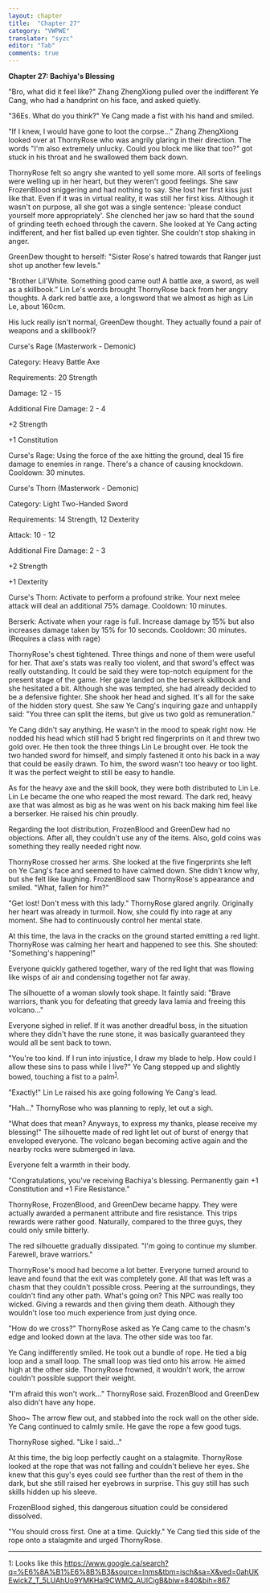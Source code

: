 ```yaml
---
layout: chapter
title:  "Chapter 27"
category: "VWPWE"
translator: "syzc"
editor: "Tab"
comments: true
---
```


**Chapter 27: Bachiya's Blessing**
 
"Bro, what did it feel like?" Zhang ZhengXiong pulled over the indifferent Ye Cang, who had a handprint on his face, and asked quietly.
 
"36Es. What do you think?" Ye Cang made a fist with his hand and smiled.
 
"If I knew, I would have gone to loot the corpse..." Zhang ZhengXiong looked over at ThornyRose who was angrily glaring in their direction. The words "I'm also extremely unlucky. Could you block me like that too?" got stuck in his throat and he swallowed them back down.
 
ThornyRose felt so angry she wanted to yell some more. All sorts of feelings were welling up in her heart, but they weren't good feelings. She saw FrozenBlood sniggering and had nothing to say. She lost her first kiss just like that. Even if it was in virtual reality, it was still her first kiss. Although it wasn't on purpose, all she got was a single sentence: 'please conduct yourself more appropriately'. She clenched her jaw so hard that the sound of grinding teeth echoed through the cavern. She looked at Ye Cang acting indifferent, and her fist balled up even tighter. She couldn't stop shaking in anger. 
 
GreenDew thought to herself: "Sister Rose's hatred towards that Ranger just shot up another few levels." 
 
"Brother Lil'White. Something good came out! A battle axe, a sword, as well as a skillbook." Lin Le's words brought ThornyRose back from her angry thoughts. A dark red battle axe, a longsword that we almost as high as Lin Le, about 160cm.
 
His luck really isn't normal, GreenDew thought. They actually found a pair of weapons and a skillbook!?
 
Curse's Rage (Masterwork - Demonic)
 
Category: Heavy Battle Axe
 
Requirements: 20 Strength
 
Damage: 12 - 15
 
Additional Fire Damage: 2 - 4
 
+2 Strength
 
+1 Constitution
 
Curse's Rage: Using the force of the axe hitting the ground, deal 15 fire damage to enemies in range. There's a chance of causing knockdown. Cooldown: 30 minutes.
 
Curse's Thorn (Masterwork - Demonic)
 
Category: Light Two-Handed Sword
 
Requirements: 14 Strength, 12 Dexterity
 
Attack: 10 - 12
 
Additional Fire Damage: 2 - 3
 
+2 Strength
 
+1 Dexterity
 
Curse's Thorn: Activate to perform a profound strike. Your next melee attack will deal an additional 75% damage. Cooldown: 10 minutes.
 
Berserk: Activate when your rage is full. Increase damage by 15% but also increases damage taken by 15% for 10 seconds. Cooldown: 30 minutes. (Requires a class with rage)
 
ThornyRose's chest tightened. Three things and none of them were useful for her. That axe's stats was really too violent, and that sword's effect was really outstanding. It could be said they were top-notch equipment for the present stage of the game. Her gaze landed on the berserk skillbook and she hesitated a bit. Although she was tempted, she had already decided to be a defensive fighter. She shook her head and sighed. It's all for the sake of the hidden story quest. She saw Ye Cang's inquiring gaze and unhappily said: "You three can split the items, but give us two gold as remuneration."
 
Ye Cang didn't say anything. He wasn't in the mood to speak right now. He nodded his head which still had 5 bright red fingerprints on it and threw two gold over. He then took the three things Lin Le brought over. He took the two handed sword for himself, and simply fastened it onto his back in a way that could be easily drawn. To him, the sword wasn't too heavy or too light. It was the perfect weight to still be easy to handle.
 
As for the heavy axe and the skill book, they were both distributed to Lin Le. Lin Le became the one who reaped the most reward. The dark red, heavy axe that was almost as big as he was went on his back making him feel like a berserker. He raised his chin proudly. 
 
Regarding the loot distribution, FrozenBlood and GreenDew had no objections. After all, they couldn't use any of the items. Also, gold coins was something they really needed right now. 
 
ThornyRose crossed her arms. She looked at the five fingerprints she left on Ye Cang's face and seemed to have calmed down. She didn't know why, but she felt like laughing. FrozenBlood saw ThornyRose's appearance and smiled. "What, fallen for him?"
 
"Get lost! Don't mess with this lady." ThornyRose glared angrily. Originally her heart was already in turmoil. Now, she could fly into rage at any moment. She had to continuously control her mental state.  
 
At this time, the lava in the cracks on the ground started emitting a red light. ThornyRose was calming her heart and happened to see this. She shouted: "Something's happening!"
 
Everyone quickly gathered together, wary of the red light that was flowing like wisps of air and condensing together not far away.
 
The silhouette of a woman slowly took shape. It faintly said: "Brave warriors, thank you for defeating that greedy lava lamia and freeing this volcano..."
 
Everyone sighed in relief. If it was another dreadful boss, in the situation where they didn't have the rune stone, it was basically guaranteed they would all be sent back to town.
 
"You're too kind. If I run into injustice, I draw my blade to help. How could I allow these sins to pass while I live?" Ye Cang stepped up and slightly bowed, touching a fist to a palm<sup>[1](#footnote1)</sup>. 
 
"Exactly!" Lin Le raised his axe going following Ye Cang's lead.
 
"Hah..." ThornyRose who was planning to reply, let out a sigh.
 
"What does that mean? Anyways, to express my thanks, please receive my blessing!" The silhouette made of red light let out of burst of energy that enveloped everyone. The volcano began becoming active again and the nearby rocks were submerged in lava.
 
Everyone felt a warmth in their body.
 
"Congratulations, you've receiving Bachiya's blessing. Permanently gain +1 Constitution and +1 Fire Resistance."
 
ThornyRose, FrozenBlood, and GreenDew became happy. They were actually awarded a permanent attribute and fire resistance. This trips rewards were rather good. Naturally, compared to the three guys, they could only smile bitterly.
 
The red silhouette gradually dissipated. "I'm going to continue my slumber. Farewell, brave warriors."
 
ThornyRose's mood had become a lot better. Everyone turned around to leave and found that the exit was completely gone. All that was left was a chasm that they couldn't possible cross. Peering at the surroundings, they couldn't find any other path. What's going on? This NPC was really too wicked. Giving a rewards and then giving them death. Although they wouldn't lose too much experience from just dying once.
 
"How do we cross?" ThornyRose asked as Ye Cang came to the chasm's edge and looked down at the lava. The other side was too far. 
 
Ye Cang indifferently smiled. He took out a bundle of rope. He tied a big loop and a small loop. The small loop was tied onto his arrow. He aimed high at the other side. ThornyRose frowned, it wouldn't work, the arrow couldn't possible support their weight.
 
"I'm afraid this won't work..." ThornyRose said. FrozenBlood and GreenDew also didn't have any hope.
 
Shoo~ The arrow flew out, and stabbed into the rock wall on the other side. Ye Cang continued to calmly smile. He gave the rope a few good tugs. 
 
ThornyRose sighed. "Like I said..."
 
At this time, the big loop perfectly caught on a stalagmite. ThornyRose looked at the rope that was not falling and couldn't believe her eyes. She knew that this guy's eyes could see further than the rest of them in the dark, but she still raised her eyebrows in surprise. This guy still has such skills hidden up his sleeve.
 
FrozenBlood sighed, this dangerous situation could be considered dissolved. 
 
"You should cross first. One at a time. Quickly." Ye Cang tied this side of the rope onto a stalagmite and urged ThornyRose.
 
---

<a name="footnote1">1</a>: Looks like this <a href="https://www.google.ca/search?q=%E6%8A%B1%E6%8B%B3&source=lnms&tbm=isch&sa=X&ved=0ahUKEwickZ_T_5LUAhUo9YMKHaI9CWMQ_AUICigB&biw=840&bih=867">https://www.google.ca/search?q=%E6%8A%B1%E6%8B%B3&source=lnms&tbm=isch&sa=X&ved=0ahUKEwickZ_T_5LUAhUo9YMKHaI9CWMQ_AUICigB&biw=840&bih=867</a>